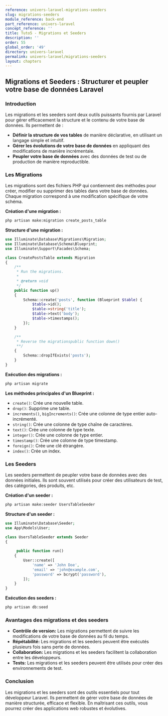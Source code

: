 ```yaml
---
reference: univers-laravel-migrations-seeders
slug: migrations-seeders
module_reference: back-end
part_reference: univers-laravel
concept_reference: ''
title: Tuto5 - Migrations et Seeders
description: ''
order: 55
global_order: '49'
directory: univers-laravel
permalink: univers-laravel/migrations-seeders
layout: chapters
---
```


## Migrations et Seeders : Structurer et peupler votre base de données Laravel

### Introduction

Les migrations et les seeders sont deux outils puissants fournis par Laravel pour gérer efficacement la structure et le contenu de votre base de données. Ils permettent de :

* **Définir la structure de vos tables** de manière déclarative, en utilisant un langage simple et intuitif.
* **Gérer les évolutions de votre base de données** en appliquant des modifications de manière incrémentale.
* **Peupler votre base de données** avec des données de test ou de production de manière reproductible.

### Les Migrations

Les migrations sont des fichiers PHP qui contiennent des méthodes pour créer, modifier ou supprimer des tables dans votre base de données. Chaque migration correspond à une modification spécifique de votre schéma.

**Création d'une migration :**

```bash
php artisan make:migration create_posts_table
```

**Structure d'une migration :**

```php
use Illuminate\Database\Migrations\Migration;
use Illuminate\Database\Schema\Blueprint;
use Illuminate\Support\Facades\Schema;

class CreatePostsTable extends Migration
{
    /**
     * Run the migrations.
     *
     * @return void
     */
    public function up()
    {
        Schema::create('posts', function (Blueprint $table) {
            $table->id();
            $table->string('title');
            $table->text('body');
            $table->timestamps();
        });
    }

    /**
     * Reverse the migrationspublic function down()
     **/
    {
        Schema::dropIfExists('posts');
    }
}
```

**Exécution des migrations :**

```bash
php artisan migrate
```

**Les méthodes principales d'un Blueprint :**

* `create()`: Crée une nouvelle table.
* `drop()`: Supprime une table.
* `increments()`, `bigIncrements()`: Crée une colonne de type entier auto-incrémenté.
* `string()`: Crée une colonne de type chaîne de caractères.
* `text()`: Crée une colonne de type texte.
* `integer()`: Crée une colonne de type entier.
* `timestamp()`: Crée une colonne de type timestamp.
* `foreign()`: Crée une clé étrangère.
* `index()`: Crée un index.

### Les Seeders

Les seeders permettent de peupler votre base de données avec des données initiales. Ils sont souvent utilisés pour créer des utilisateurs de test, des catégories, des produits, etc.

**Création d'un seeder :**

```bash
php artisan make:seeder UsersTableSeeder
```

**Structure d'un seeder :**

```php
use Illuminate\Database\Seeder;
use App\Models\User;

class UsersTableSeeder extends Seeder
{
  
     public function run()
    {
        User::create([
            'name' => 'John Doe',
            'email' => 'john@example.com',
            'password' => bcrypt('password'),
        ]);
    }
}
```

**Exécution des seeders :**

```bash
php artisan db:seed
```

### Avantages des migrations et des seeders

* **Contrôle de version:** Les migrations permettent de suivre les modifications de votre base de données au fil du temps.
* **Répétabilité:** Les migrations et les seeders peuvent être exécutés plusieurs fois sans perte de données.
* **Collaboration:** Les migrations et les seeders facilitent la collaboration entre les développeurs.
* **Tests:** Les migrations et les seeders peuvent être utilisés pour créer des environnements de test.

### Conclusion

Les migrations et les seeders sont des outils essentiels pour tout développeur Laravel. Ils permettent de gérer votre base de données de manière structurée, efficace et flexible. En maîtrisant ces outils, vous pourrez créer des applications web robustes et évolutives.

